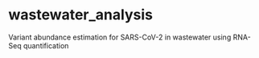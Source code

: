# wastewater_analysis
Variant abundance estimation for SARS-CoV-2 in wastewater using RNA-Seq quantification
